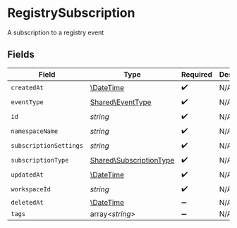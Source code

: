 # RegistrySubscription

A subscription to a registry event


## Fields

| Field                                                              | Type                                                               | Required                                                           | Description                                                        |
| ------------------------------------------------------------------ | ------------------------------------------------------------------ | ------------------------------------------------------------------ | ------------------------------------------------------------------ |
| `createdAt`                                                        | [\DateTime](https://www.php.net/manual/en/class.datetime.php)      | :heavy_check_mark:                                                 | N/A                                                                |
| `eventType`                                                        | [Shared\EventType](../../Models/Shared/EventType.md)               | :heavy_check_mark:                                                 | N/A                                                                |
| `id`                                                               | *string*                                                           | :heavy_check_mark:                                                 | N/A                                                                |
| `namespaceName`                                                    | *string*                                                           | :heavy_check_mark:                                                 | N/A                                                                |
| `subscriptionSettings`                                             | *string*                                                           | :heavy_check_mark:                                                 | N/A                                                                |
| `subscriptionType`                                                 | [Shared\SubscriptionType](../../Models/Shared/SubscriptionType.md) | :heavy_check_mark:                                                 | N/A                                                                |
| `updatedAt`                                                        | [\DateTime](https://www.php.net/manual/en/class.datetime.php)      | :heavy_check_mark:                                                 | N/A                                                                |
| `workspaceId`                                                      | *string*                                                           | :heavy_check_mark:                                                 | N/A                                                                |
| `deletedAt`                                                        | [\DateTime](https://www.php.net/manual/en/class.datetime.php)      | :heavy_minus_sign:                                                 | N/A                                                                |
| `tags`                                                             | array<*string*>                                                    | :heavy_minus_sign:                                                 | N/A                                                                |